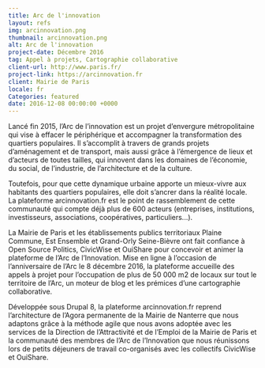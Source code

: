 ```yaml
---
title: Arc de l'innovation
layout: refs
img: arcinnovation.png
thumbnail: arcinnovation.png
alt: Arc de l'innovation
project-date: Décembre 2016
tag: Appel à projets, Cartographie collaborative
client-url: http://www.paris.fr/
project-link: https://arcinnovation.fr
client: Mairie de Paris
locale: fr
Categories: featured
date: 2016-12-08 00:00:00 +0000
---
```


Lancé fin 2015, l’Arc de l’innovation est un projet d’envergure métropolitaine qui vise à effacer le périphérique et accompagner la transformation des quartiers populaires. Il s’accomplit à travers de grands projets d’aménagement et de transport, mais aussi grâce à l’émergence de lieux et d’acteurs de toutes tailles, qui innovent dans les domaines de l’économie, du social, de l’industrie, de l’architecture et de la culture.

Toutefois, pour que cette dynamique urbaine apporte un mieux-vivre aux habitants des quartiers populaires, elle doit s’ancrer dans la réalité locale. La plateforme arcinnovation.fr est le point de rassemblement de cette communauté qui compte déjà plus de 600 acteurs (entreprises, institutions, investisseurs, associations, coopératives, particuliers...).

La Mairie de Paris et les établissements publics territoriaux Plaine Commune, Est Ensemble et Grand-Orly Seine-Bièvre ont fait confiance à Open Source Politics, CivicWise et OuiShare pour concevoir et animer la plateforme de l’Arc de l’Innovation. Mise en ligne à l’occasion de l’anniversaire de l’Arc le 8 décembre 2016, la plateforme accueille des appels à projet pour l’occupation de plus de 50 000 m2 de locaux sur tout le territoire de l’Arc, un moteur de blog et les prémices d’une cartographie collaborative.

Développée sous Drupal 8, la plateforme arcinnovation.fr reprend l’architecture de l’Agora permanente de la Mairie de Nanterre que nous adaptons grâce à la méthode agile que nous avons adoptée avec les services de la Direction de l’Attractivité et de l’Emploi de la Mairie de Paris et la communauté des membres de l’Arc de l’Innovation que nous réunissons lors de petits déjeuners de travail co-organisés avec les collectifs CivicWise et OuiShare.
